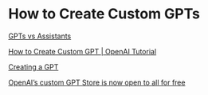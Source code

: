 # How to Create Custom GPTs

[GPTs vs Assistants](https://help.openai.com/en/articles/8673914-gpts-vs-assistants)

[How to Create Custom GPT | OpenAI Tutorial](https://www.youtube.com/watch?v=0Q1AQAxpdGg)

[Creating a GPT](https://help.openai.com/en/articles/8554397-creating-a-gpt)

[OpenAI’s custom GPT Store is now open to all for free](https://www.theverge.com/2024/5/13/24155582/openai-custom-gpt-store-available-free-subscribers)

